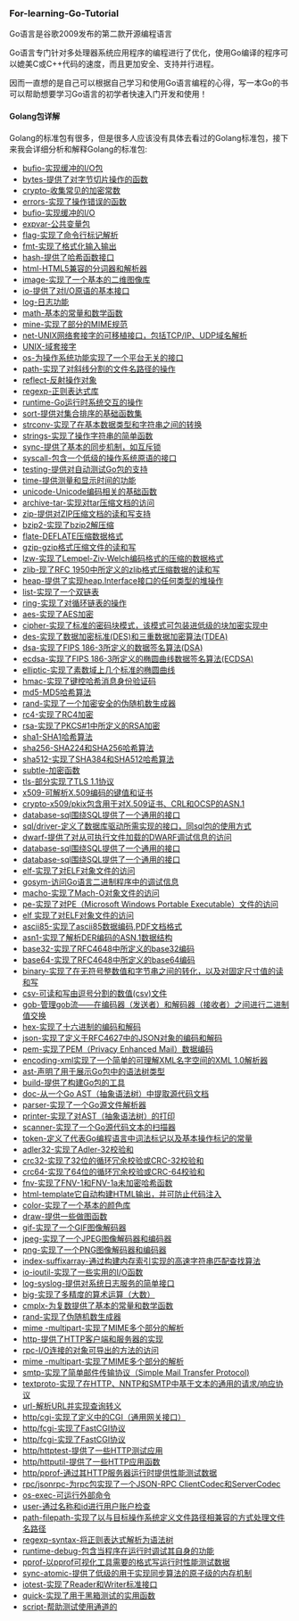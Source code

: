 ### For-learning-Go-Tutorial

Go语言是谷歌2009发布的第二款开源编程语言

Go语言专门针对多处理器系统应用程序的编程进行了优化，使用Go编译的程序可以媲美C或C++代码的速度，而且更加安全、支持并行进程。

因而一直想的是自己可以根据自己学习和使用Go语言编程的心得，写一本Go的书可以帮助想要学习Go语言的初学者快速入门开发和使用！


#### Golang包详解

Golang的标准包有很多，但是很多人应该没有具体去看过的Golang标准包，接下来我会详细分析和解释Golang的标准包:

* [bufio-实现缓冲的I/O包]()
* [bytes-提供了对字节切片操作的函数]()
* [crypto-收集常见的加密常数]()
* [errors-实现了操作错误的函数]()
* [bufio-实现缓冲的I/O]()
* [expvar-公共变量包]()
* [flag-实现了命令行标记解析]()
* [fmt-实现了格式化输入输出]()
* [hash-提供了哈希函数接口]()
* [html-HTML5兼容的分词器和解析器]()
* [image-实现了一个基本的二维图像库]()
* [io-提供了对I/O原语的基本接口]()
* [log-日志功能]()
* [math-基本的常量和数学函数]()
* [mine-实现了部分的MIME规范]()
* [net-UNIX网络套接字的可移植接口，包括TCP/IP、UDP域名解析]()
* [UNIX-域套接字]()
* [os-为操作系统功能实现了一个平台无关的接口]()
* [path-实现了对斜线分割的文件名路径的操作]()
* [reflect-反射操作对象]()
* [regexp-正则表达式库]()
* [runtime-Go运行时系统交互的操作]()
* [sort-提供对集合排序的基础函数集]()
* [strconv-实现了在基本数据类型和字符串之间的转换]()
* [strings-实现了操作字符串的简单函数]()
* [sync-提供了基本的同步机制，如互斥锁]()
* [syscall-包含一个低级的操作系统原语的接口]()
* [testing-提供对自动测试Go包的支持]()
* [time-提供测量和显示时间的功能]()
* [unicode-Unicode编码相关的基础函数]()
* [archive-tar-实现对tar压缩文档的访问]()
* [zip-提供对ZIP压缩文档的读和写支持]()
* [bzip2-实现了bzip2解压缩]()
* [flate-DEFLATE压缩数据格式]()
* [gzip-gzip格式压缩文件的读和写]()
* [lzw-实现了Lempel-Ziv-Welch编码格式的压缩的数据格式]()
* [zlib-现了RFC 1950中所定义的zlib格式压缩数据的读和写]()
* [heap-提供了实现heap.Interface接口的任何类型的堆操作]()
* [list-实现了一个双链表]()
* [ring-实现了对循环链表的操作]()
* [aes-实现了AES加密]()
* [cipher-实现了标准的密码块模式，该模式可包装进低级的块加密实现中]()
* [des-实现了数据加密标准(DES)和三重数据加密算法(TDEA)]()
* [dsa-实现了FIPS 186-3所定义的数据签名算法(DSA)]()
* [ecdsa-实现了FIPS 186-3所定义的椭圆曲线数据签名算法(ECDSA)]()
* [elliptic-实现了素数域上几个标准的椭圆曲线]()
* [hmac-实现了键控哈希消息身份验证码]()
* [md5-MD5哈希算法]()
* [rand-实现了一个加密安全的伪随机数生成器]()
* [rc4-实现了RC4加密]()
* [rsa-实现了PKCS#1中所定义的RSA加密]()
* [sha1-SHA1哈希算法]()
* [sha256-SHA224和SHA256哈希算法]()
* [sha512-实现了SHA384和SHA512哈希算法]()
* [subtle-加密函数]()
* [tls-部分实现了TLS 1.1协议]()
* [x509-可解析X.509编码的键值和证书]()
* [crypto-x509/pkix包含用于对X.509证书、CRL和OCSP的ASN.1]()
* [database-sql围绕SQL提供了一个通用的接口]()
* [sql/driver-定义了数据库驱动所需实现的接口，同sql包的使用方式]()
* [dwarf-提供了对从可执行文件加载的DWARF调试信息的访问]()
* [database-sql围绕SQL提供了一个通用的接口]()
* [database-sql围绕SQL提供了一个通用的接口]()
* [elf-实现了对ELF对象文件的访问]()
* [gosym-访问Go语言二进制程序中的调试信息]()
* [macho-实现了Mach-O对象文件的访问]()
* [pe-实现了对PE（Microsoft Windows Portable Executable）文件的访问]()
* [elf 实现了对ELF对象文件的访问]()
* [ascii85-实现了ascii85数据编码,PDF文档格式]()
* [asn1-实现了解析DER编码的ASN.1数据结构]()
* [base32-实现了RFC4648中所定义的base32编码]()
* [base64-实现了RFC4648中所定义的base64编码]()
* [binary-实现了在无符号整数值和字节串之间的转化，以及对固定尺寸值的读和写]()
* [csv-可读和写由逗号分割的数值(csv)文件]()
* [gob-管理gob流——在编码器（发送者）和解码器（接收者）之间进行二进制值交换]()
* [hex-实现了十六进制的编码和解码]()
* [json-实现了定义于RFC4627中的JSON对象的编码和解码]()
* [pem-实现了PEM（Privacy Enhanced Mail）数据编码]()
* [encoding-xml实现了一个简单的可理解XML名字空间的XML 1.0解析器]()
* [ast-声明了用于展示Go包中的语法树类型]()
* [build-提供了构建Go包的工具]()
* [doc-从一个Go AST（抽象语法树）中提取源代码文档]()
* [parser-实现了一个Go源文件解析器]()
* [printer-实现了对AST（抽象语法树）的打印]()
* [scanner-实现了一个Go源代码文本的扫描器]()
* [token-定义了代表Go编程语言中词法标记以及基本操作标记的常量]()
* [adler32-实现了Adler-32校验和]()
* [crc32-实现了32位的循环冗余校验或CRC-32校验和]()
* [crc64-实现了64位的循环冗余校验或CRC-64校验和]()
* [fnv-实现了FNV-1和FNV-1a未加密哈希函数]()
* [html-template它自动构建HTML输出，并可防止代码注入]()
* [color-实现了一个基本的颜色库]()
* [draw-提供一些做图函数]()
* [gif-实现了一个GIF图像解码器]()
* [jpeg-实现了一个JPEG图像解码器和编码器]()
* [png-实现了一个PNG图像解码器和编码器]()
* [index-suffixarray-通过构建内存索引实现的高速字符串匹配查找算法]()
* [io-ioutil-实现了一些实用的I/O函数]()
* [log-syslog-提供对系统日志服务的简单接口]()
* [big-实现了多精度的算术运算（大数）]()
* [cmplx-为复数提供了基本的常量和数学函数]()
* [rand-实现了伪随机数生成器]()
* [mime -multipart-实现了MIME多个部分的解析]()
* [http-提供了HTTP客户端和服务器的实现]()
* [rpc-I/O连接的对象可导出的方法的访问]()
* [mime -multipart-实现了MIME多个部分的解析]()
* [smtp-实现了简单邮件传输协议（Simple Mail Transfer Protocol)]()
* [textproto-实现了在HTTP、NNTP和SMTP中基于文本的通用的请求/响应协议]()
* [url-解析URL并实现查询转义]()
* [http/cgi-实现了定义中的CGI（通用网关接口）]()
* [http/fcgi-实现了FastCGI协议]()
* [http/fcgi-实现了FastCGI协议]()
* [http/httptest-提供了一些HTTP测试应用]()
* [http/httputil-提供了一些HTTP应用函数]()
* [http/pprof-通过其HTTP服务器运行时提供性能测试数据]()
* [rpc/jsonrpc-为rpc包实现了一个JSON-RPC ClientCodec和ServerCodec]()
* [os-exec-可运行外部命令]()
* [user-通过名称和id进行用户账户检查]()
* [path-filepath-实现了以与目标操作系统定义文件路径相兼容的方式处理文件名路径]()
* [regexp-syntax-将正则表达式解析为语法树]()
* [runtime-debug-包含当程序在运行时调试其自身的功能]()
* [pprof-以pprof可视化工具需要的格式写运行时性能测试数据]()
* [sync-atomic-提供了低级的用于实现同步算法的原子级的内存机制]()
* [iotest-实现了Reader和Writer标准接口]()
* [quick-实现了用于黑箱测试的实用函数]()
* [script-帮助测试使用通道的]()













